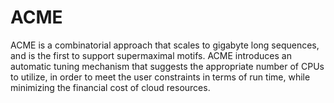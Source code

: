 # ACME
ACME is a combinatorial approach that scales to gigabyte long sequences, and is the first to support supermaximal motifs. ACME introduces an automatic tuning mechanism that suggests the appropriate number of CPUs to utilize, in order to meet the user constraints in terms of run time, while minimizing the financial cost of cloud resources.
